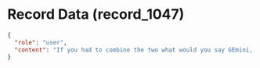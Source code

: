 # Record Data (record_1047)

```json
{
  "role": "user",
  "content": "If you had to combine the two what would you say GEmini, does GPT-5 have a answer that is not covered by yours? \n"
}
```
